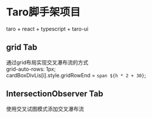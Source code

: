 # Taro脚手架项目
taro + react + typescript + taro-ui  

## grid Tab
通过grid布局实现交叉瀑布流的方式  <br>
grid-auto-rows: 1px;   <br>
cardBoxDivLis[i].style.gridRowEnd = `span ${h * 2 + 30}`;  <br>

## IntersectionObserver Tab
使用交叉试图模式添加交叉瀑布流  <br>
